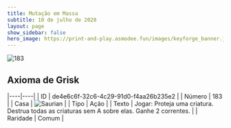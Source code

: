 ```yaml
---
title: Mutação em Massa
subtitle: 10 de julho de 2020
layout: page
show_sidebar: false
hero_image: https://print-and-play.asmodee.fun/images/keyforge_banner.jpg
---
```


![183](https://cdn.keyforgegame.com/media/card_front/pt/479_183_GQRGVXG78994_pt.png)

## Axioma de Grisk

|----|----|
| ID | de4e6c6f-32c6-4c29-91d0-f4aa26b235e2 |
| Número | 183 |
| Casa | ![Saurian](https://archonarcana.com/images/thumb/9/9e/Saurian_P.png/22px-Saurian_P.png "Sauro") |
| Tipo | Ação |
| Texto | Jogar: Proteja uma criatura. Destrua todas as criaturas sem A sobre elas. Ganhe 2 correntes. |
| Raridade | Comum |
